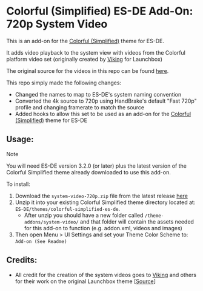 # Colorful (Simplified) ES-DE Add-On: 720p System Video

This is an add-on for the [Colorful (Simplified)](https://github.com/anthonycaccese/colorful-simplified-es-de) theme for ES-DE. 

It adds video playback to the system view with videos from the Colorful platform video set (originally created by [Viking](https://forums.launchbox-app.com/profile/70421-viking/) for Launchbox)

The original source for the videos in this repo can be found [here](https://forums.launchbox-app.com/files/file/1958-colorful-platform-video-set/).

This repo simply made the following changes:

- Changed the names to map to ES-DE's system naming convention
- Converted the 4k source to 720p using HandBrake's default "Fast 720p" profile and changing framerate to match the source
- Added hooks to allow this set to be used as an add-on for the [Colorful (Simplified)](https://github.com/anthonycaccese/colorful-simplified-es-de) theme for ES-DE

## Usage:

> [!NOTE] 
You will need ES-DE version 3.2.0 (or later) plus the latest version of the Colorful Simplified theme already downloaded to use this add-on. 

To install:
1. Download the `system-video-720p.zip` file from the latest release [here](https://github.com/anthonycaccese/colorful-simplified-es-de-addon_720p-system-video/releases/latest)
2. Unzip it into your existing Colorful Simplified theme directory located at: `ES-DE/themes/colorful-simplified-es-de`.  
    - After unzip you should have a new folder called `/theme-addons/system-video/` and that folder will contain the assets needed for this add-on to function (e.g. addon.xml, videos and images)
3. Then open Menu > UI Settings and set your Theme Color Scheme to: `Add-on (See Readme)`

## Credits:

- All credit for the creation of the system videos goes to [Viking](https://forums.launchbox-app.com/profile/70421-viking/) and others for their work on the original Launchbox theme [[Source](https://forums.launchbox-app.com/files/file/1958-colorful-platform-video-set/)]
